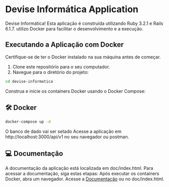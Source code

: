 # Devise Informática Application
Devise Informática! Esta aplicação é construída utilizando Ruby 3.2.1 e Rails 6.1.7. utilizo Docker para facilitar o desenvolvimento e a execução.

## Executando a Aplicação com Docker
Certifique-se de ter o Docker instalado na sua máquina antes de começar.
1. Clone este repositório para o seu computador.
2. Navegue para o diretório do projeto:
```sh
cd devise-informatica
```
Construa e inicie os containers Docker usando o Docker Compose:

## 🛠 Docker
```sh
docker-compose up -d
```
O banco de dado vai ser setado
Acesse a aplicação em http://localhost:3000/api/v1 no seu navegador ou postman.

## 💻 Documentação
A documentação da aplicação está localizada em doc/index.html. Para acessar a documentação, siga estas etapas:
Após executar os containers Docker, abra um navegador.
Acesse a [Documentação](doc/index.html) ou no doc/index.html.
